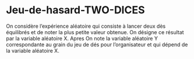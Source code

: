 # Jeu-de-hasard-TWO-DICES
On considère l’expérience aléatoire qui consiste à lancer deux dès équilibrés et de noter la plus petite valeur obtenue. On désigne ce résultat par la variable aléatoire X. Apres On note la variable aléatoire Y correspondante au grain du jeu de dés pour l’organisateur et qui dépend de la variable aléatoire X.
